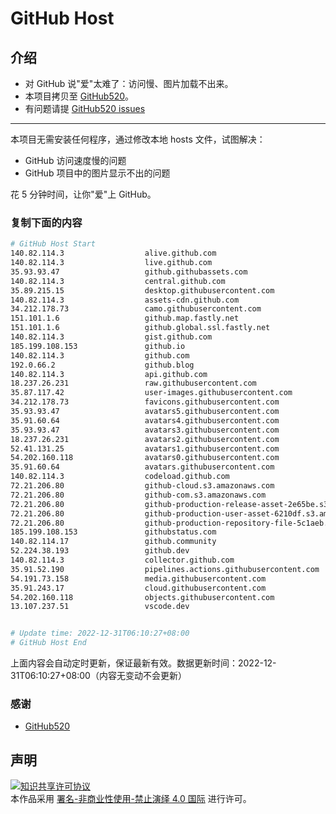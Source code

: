 # GitHub Host
## 介绍
- 对 GitHub 说"爱"太难了：访问慢、图片加载不出来。
- 本项目拷贝至 [GitHub520](https://github.com/521xueweihan/GitHub520)。
- 有问题请提 [GitHub520 issues](https://github.com/521xueweihan/GitHub520/issues/new)

---

本项目无需安装任何程序，通过修改本地 hosts 文件，试图解决：
- GitHub 访问速度慢的问题
- GitHub 项目中的图片显示不出的问题

花 5 分钟时间，让你"爱"上 GitHub。

### 复制下面的内容
```bash
# GitHub Host Start
140.82.114.3                  alive.github.com
140.82.114.3                  live.github.com
35.93.93.47                   github.githubassets.com
140.82.114.3                  central.github.com
35.89.215.15                  desktop.githubusercontent.com
140.82.114.3                  assets-cdn.github.com
34.212.178.73                 camo.githubusercontent.com
151.101.1.6                   github.map.fastly.net
151.101.1.6                   github.global.ssl.fastly.net
140.82.114.3                  gist.github.com
185.199.108.153               github.io
140.82.114.3                  github.com
192.0.66.2                    github.blog
140.82.114.3                  api.github.com
18.237.26.231                 raw.githubusercontent.com
35.87.117.42                  user-images.githubusercontent.com
34.212.178.73                 favicons.githubusercontent.com
35.93.93.47                   avatars5.githubusercontent.com
35.91.60.64                   avatars4.githubusercontent.com
35.93.93.47                   avatars3.githubusercontent.com
18.237.26.231                 avatars2.githubusercontent.com
52.41.131.25                  avatars1.githubusercontent.com
54.202.160.118                avatars0.githubusercontent.com
35.91.60.64                   avatars.githubusercontent.com
140.82.114.3                  codeload.github.com
72.21.206.80                  github-cloud.s3.amazonaws.com
72.21.206.80                  github-com.s3.amazonaws.com
72.21.206.80                  github-production-release-asset-2e65be.s3.amazonaws.com
72.21.206.80                  github-production-user-asset-6210df.s3.amazonaws.com
72.21.206.80                  github-production-repository-file-5c1aeb.s3.amazonaws.com
185.199.108.153               githubstatus.com
140.82.114.17                 github.community
52.224.38.193                 github.dev
140.82.114.3                  collector.github.com
35.91.52.190                  pipelines.actions.githubusercontent.com
54.191.73.158                 media.githubusercontent.com
35.91.243.17                  cloud.githubusercontent.com
54.202.160.118                objects.githubusercontent.com
13.107.237.51                 vscode.dev


# Update time: 2022-12-31T06:10:27+08:00
# GitHub Host End

```
上面内容会自动定时更新，保证最新有效。数据更新时间：2022-12-31T06:10:27+08:00（内容无变动不会更新）

### 感谢

- [GitHub520](https://github.com/521xueweihan/GitHub520)

## 声明
<a rel="license" href="https://creativecommons.org/licenses/by-nc-nd/4.0/deed.zh"><img alt="知识共享许可协议" style="border-width: 0" src="https://licensebuttons.net/l/by-nc-nd/4.0/88x31.png"></a><br>本作品采用 <a rel="license" href="https://creativecommons.org/licenses/by-nc-nd/4.0/deed.zh">署名-非商业性使用-禁止演绎 4.0 国际</a> 进行许可。
